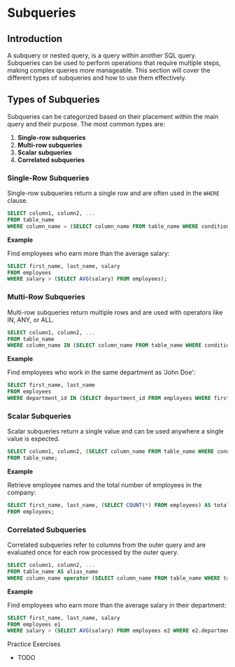 # Subqueries

## Introduction
A subquery or nested query, is a query within another SQL query. Subqueries can be used to perform operations that require multiple steps, making complex queries more manageable. This section will cover the different types of subqueries and how to use them effectively.

## Types of Subqueries
Subqueries can be categorized based on their placement within the main query and their purpose. The most common types are:
1. **Single-row subqueries**
2. **Multi-row subqueries**
3. **Scalar subqueries**
4. **Correlated subqueries**

### Single-Row Subqueries
Single-row subqueries return a single row and are often used in the `WHERE` clause.

```sql
SELECT column1, column2, ...
FROM table_name
WHERE column_name = (SELECT column_name FROM table_name WHERE condition);
```

**Example**

Find employees who earn more than the average salary:

```sql
SELECT first_name, last_name, salary
FROM employees
WHERE salary > (SELECT AVG(salary) FROM employees);
```

### Multi-Row Subqueries
Multi-row subqueries return multiple rows and are used with operators like IN, ANY, or ALL.

```sql
SELECT column1, column2, ...
FROM table_name
WHERE column_name IN (SELECT column_name FROM table_name WHERE condition);
```

**Example**

Find employees who work in the same department as 'John Doe':

```sql
SELECT first_name, last_name
FROM employees
WHERE department_id IN (SELECT department_id FROM employees WHERE first_name = 'John' AND last_name = 'Doe');
```

### Scalar Subqueries
Scalar subqueries return a single value and can be used anywhere a single value is expected.

```sql
SELECT column1, column2, (SELECT column_name FROM table_name WHERE condition) AS alias_name
FROM table_name;
```

**Example**

Retrieve employee names and the total number of employees in the company:

```sql
SELECT first_name, last_name, (SELECT COUNT(*) FROM employees) AS total_employees
FROM employees;
```

### Correlated Subqueries
Correlated subqueries refer to columns from the outer query and are evaluated once for each row processed by the outer query.

```sql
SELECT column1, column2, ...
FROM table_name AS alias_name
WHERE column_name operator (SELECT column_name FROM table_name WHERE table_name.column_name = alias_name.column_name);
```

**Example**

Find employees who earn more than the average salary in their department:

```sql
SELECT first_name, last_name, salary
FROM employees e1
WHERE salary > (SELECT AVG(salary) FROM employees e2 WHERE e2.department_id = e1.department_id);
```

Practice Exercises
* TODO
